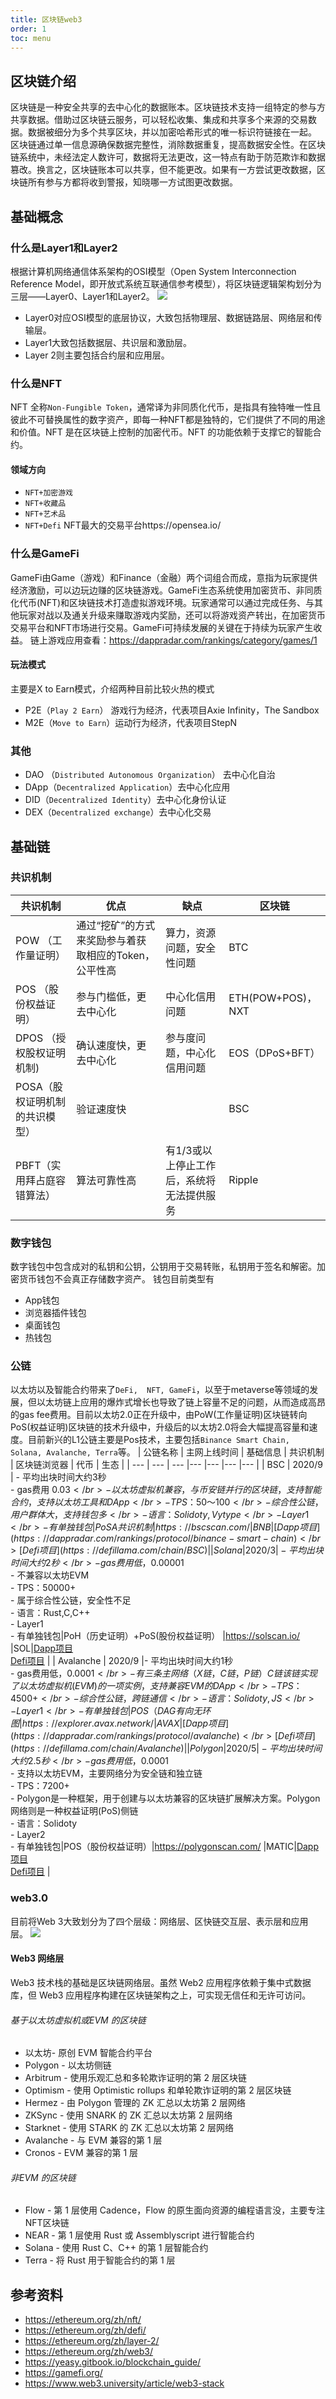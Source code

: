 ```yaml
---
title: 区块链web3
order: 1
toc: menu
---
```

<!-- 其他 Markdown 内容 -->
## 区块链介绍

区块链是一种安全共享的去中心化的数据账本。区块链技术支持一组特定的参与方共享数据。借助过区块链云服务，可以轻松收集、集成和共享多个来源的交易数据。数据被细分为多个共享区块，并以加密哈希形式的唯一标识符链接在一起。
区块链通过单一信息源确保数据完整性，消除数据重复，提高数据安全性。在区块链系统中，未经法定人数许可，数据将无法更改，这一特点有助于防范欺诈和数据篡改。换言之，区块链账本可以共享，但不能更改。如果有一方尝试更改数据，区块链所有参与方都将收到警报，知晓哪一方试图更改数据。

## 基础概念
### 什么是Layer1和Layer2

根据计算机网络通信体系架构的OSI模型（Open System Interconnection Reference Model，即开放式系统互联通信参考模型），将区块链逻辑架构划分为三层——Layer0、Layer1和Layer2。
![](../../public/layer.png)
- Layer0对应OSI模型的底层协议，大致包括物理层、数据链路层、网络层和传输层。
- Layer1大致包括数据层、共识层和激励层。
- Layer 2则主要包括合约层和应用层。

### 什么是NFT
NFT 全称`Non-Fungible Token`，通常译为非同质化代币，是指具有独特唯一性且彼此不可替换属性的数字资产，即每一种NFT都是独特的，它们提供了不同的用途和价值。NFT 是在区块链上控制的加密代币。NFT 的功能依赖于支撑它的智能合约。
#### 领域方向
- `NFT+加密游戏`
- `NFT+收藏品`
- `NFT+艺术品`
- `NFT+Defi`
NFT最大的交易平台https://opensea.io/

### 什么是GameFi
GameFi由Game（游戏）和Finance（金融）两个词组合而成，意指为玩家提供经济激励，可以边玩边赚的区块链游戏。GameFi生态系统使用加密货币、非同质化代币(NFT)和区块链技术打造虚拟游戏环境。玩家通常可以通过完成任务、与其他玩家对战以及通关升级来赚取游戏内奖励，还可以将游戏资产转出，在加密货币交易平台和NFT市场进行交易。GameFi可持续发展的关键在于持续为玩家产生收益。
链上游戏应用查看：https://dappradar.com/rankings/category/games/1

#### 玩法模式
主要是X to Earn模式，介绍两种目前比较火热的模式
- P2E（`Play 2 Earn`） 游戏行为经济，代表项目Axie Infinity，The Sandbox
- M2E（`Move to Earn`）运动行为经济，代表项目StepN

### 其他
- DAO （`Distributed Autonomous Organization`） 去中心化自治
- DApp（`Decentralized Application`）去中心化应用
- DID（`Decentralized Identity`）去中心化身份认证
- DEX（`Decentralized exchange`）去中心化交易


## 基础链
### 共识机制
| 共识机制 | 优点 | 缺点 | 区块链 |
| --- | --- | --- |--- |
| POW （工作量证明） | 通过“挖矿”的方式来奖励参与着获取相应的Token，公平性高 | 算力，资源问题，安全性问题 |BTC |
| POS  （股份权益证明）| 参与门槛低，更去中心化 | 中心化信用问题 |ETH(POW+POS)，NXT |
| DPOS （授权股权证明机制) | 确认速度快，更去中心化 | 参与度问题，中心化信用问题 |EOS（DPoS+BFT）|
| POSA（股权证明机制的共识模型） | 验证速度快 |  |BSC |
| PBFT（实用拜占庭容错算法） | 算法可靠性高 | 有1/3或以上停止工作后，系统将无法提供服务 |Ripple |

### 数字钱包
数字钱包中包含成对的私钥和公钥，公钥用于交易转账，私钥用于签名和解密。加密货币钱包不会真正存储数字资产。
钱包目前类型有
- App钱包
- 浏览器插件钱包
- 桌面钱包
- 热钱包

### 公链
以太坊以及智能合约带来了`DeFi,  NFT, GameFi`，以至于metaverse等领域的发展，但以太坊链上应用的爆炸式增长也导致了链上容量不足的问题，从而造成高昂的gas fee费用。目前以太坊2.0正在升级中，由PoW(工作量证明)区块链转向PoS(权益证明)区块链的技术升级中，升级后的以太坊2.0将会大幅提高容量和速度。目前新兴的L1公链主要是Pos技术，主要包括`Binance Smart Chain, Solana, Avalanche, Terra`等。
| 公链名称 | 主网上线时间 |    基础信息   | 共识机制 | 区块链浏览器 | 代币 |   生态    |
| --- | --- | --- |--- |--- |--- |--- |
| BSC | 2020/9 | - 平均出块时间大约3秒</br>- gas费用 0.03$</br>- 以太坊虚拟机兼容，与币安链并行的区块链，支持智能合约，支持以太坊工具和DApp</br>- TPS： 50～100</br>- 综合性公链，用户群体大，支持钱包多</br>- 语言：Solidoty,Vytype</br>- Layer1</br>- 有单独钱包|PoSA 共识机制 |https://bscscan.com/  |BNB|[Dapp项目](https://dappradar.com/rankings/protocol/binance-smart-chain)</br> [Defi项目](https://defillama.com/chain/BSC) |
| Solana | 2020/3 | - 平均出块时间大约2秒</br>- gas费用低，0.00001$</br>- 不兼容以太坊EVM</br>- TPS：50000+</br>- 属于综合性公链，安全性不足</br>- 语言：Rust,C,C++</br>- Layer1</br>- 有单独钱包|PoH（历史证明）+PoS(股份权益证明） |https://solscan.io/ |SOL|[Dapp项目](https://dappradar.com/rankings/protocol/solana)</br> [Defi项目](https://defillama.com/chain/Solana) |
| Avalanche | 2020/9 |- 平均出块时间大约1秒</br>- gas费用低，0.0001$</br>- 有三条主网络（X链，C链，P链）C链该链实现了以太坊虚拟机(EVM)的一项实例，支持兼容EVM的DApp</br>- TPS：4500+</br>- 综合性公链，跨链通信</br>- 语言：Solidoty,JS</br>- Layer1</br>- 有单独钱包|POS（DAG有向无环图|https://explorer.avax.network/ |AVAX|[Dapp项目](https://dappradar.com/rankings/protocol/avalanche)</br> [Defi项目](https://defillama.com/chain/Avalanche) |
| Polygon | 2020/5 |- 平均出块时间大约2.5秒</br>- gas费用低，0.0001$</br>- 支持以太坊EVM，主要网络分为安全链和独立链</br>- TPS：7200+</br>- Polygon是一种框架，用于创建与以太坊兼容的区块链扩展解决方案。Polygon网络则是一种权益证明(PoS)侧链</br>- 语言：Solidoty</br>- Layer2</br>- 有单独钱包|POS（股份权益证明）|https://polygonscan.com/ |MATIC|[Dapp项目](https://dappradar.com/rankings/protocol/polygon)</br> [Defi项目](https://defillama.com/chain/Polygon) |

### web3.0
目前将Web 3大致划分为了四个层级：网络层、区快链交互层、表示层和应用层。
![](../../public/web3.0.png)
#### Web3 网络层
Web3 技术栈的基础是区块链网络层。虽然 Web2 应用程序依赖于集中式数据库，但 Web3 应用程序构建在区块链架构之上，可实现无信任和无许可访问。

###### 基于以太坊虚拟机或EVM 的区块链
- 以太坊- 原创 EVM 智能合约平台
- Polygon - 以太坊侧链
- Arbitrum - 使用乐观汇总和多轮欺诈证明的第 2 层区块链
- Optimism - 使用 Optimistic rollups 和单轮欺诈证明的第 2 层区块链
- Hermez - 由 Polygon 管理的 ZK 汇总以太坊第 2 层网络
- ZKSync - 使用 SNARK 的 ZK 汇总以太坊第 2 层网络
- Starknet - 使用 STARK 的 ZK 汇总以太坊第 2 层网络
- Avalanche - 与 EVM 兼容的第 1 层
- Cronos - EVM 兼容的第 1 层

###### 非EVM 的区块链
- Flow - 第 1 层使用 Cadence，Flow 的原生面向资源的编程语言没，主要专注NFT区块链
- NEAR - 第 1 层使用 Rust 或 Assemblyscript 进行智能合约
- Solana - 使用 Rust C、C++ 的第 1 层智能合约
- Terra - 将 Rust 用于智能合约的第 1 层

## 参考资料
- https://ethereum.org/zh/nft/
- https://ethereum.org/zh/defi/
- https://ethereum.org/zh/layer-2/
- https://ethereum.org/zh/web3/
- https://yeasy.gitbook.io/blockchain_guide/
- https://gamefi.org/
- https://www.web3.university/article/web3-stack
